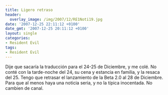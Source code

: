 ```yaml
---
title: Ligero retraso
header:
  overlay_image: /img/2007/12/RE1Noti19.jpg
date: '2007-12-25 22:11:12 +0100'
date_gmt: '2007-12-25 20:11:12 +0100'
layout: single
categories:
- Resident Evil
tags:
- Resident Evil
---
```

Dije que sacaría la traducción para el 24-25 de Diciembre, y me colé. No conté con la
tarde-noche del 24, su cena y estancia en familia, y la resaca del 25. Tengo que retrasar
el lanzamiento de la Beta 2.0 al 28 de Diciembre. Para que al menos haya una noticia seria,
y no la típica inocentada. No cambien de canal.
